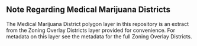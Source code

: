 ## Note Regarding Medical Marijuana Districts ##
The Medical Marijuana District polygon layer in this repository is an extract from the Zoning Overlay Districts layer provided for convenience.  For metadata on this layer see the metadata for the full Zoning Overlay Districts.